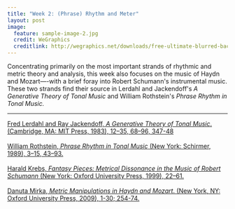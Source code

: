```yaml
---
title: "Week 2: (Phrase) Rhythm and Meter"
layout: post
image:
  feature: sample-image-2.jpg
  credit: WeGraphics
  creditlink: http://wegraphics.net/downloads/free-ultimate-blurred-background-pack/
---
```


Concentrating primarily on the  most important strands of rhythmic and metric theory and analysis, this week also focuses on the music of Haydn and Mozart—-with a brief foray into Robert Schumann's instrumental music. These two strands find their source in Lerdahl and Jackendoff's *A Generative Theory of Tonal Music* and William Rothstein's *Phrase Rhythm in Tonal Music.*   

- - -    

[Fred Lerdahl and Ray Jackendoff, *A Generative Theory of Tonal Music*. (Cambridge, MA: MIT Press, 1983), 12–35, 68–96, 347-48](https://www.dropbox.com/s/0hlji4k01v3e5df/Lerdahl%20and%20Jackendoff%20-%201983%20-%20A%20Generative%20Theory%20of%20Tonal%20Music.pdf?dl=0) 
<br><br>
[William Rothstein, *Phrase Rhythm in Tonal Music* (New York: Schirmer, 1989), 3–15, 43–93.](https://www.dropbox.com/s/n29f47ts2wrc7c9/Rothstein%20-%201989%20-%20Phrase%20Rhythm%20in%20Tonal%20Music.pdf?dl=0)
<br><br>
[Harald Krebs, *Fantasy Pieces: Metrical Dissonance in the Music of Robert Schumann* (New York: Oxford University Press, 1999), 22–61.](https://www.dropbox.com/s/9r0tuscdamaonk6/Krebs%20-%201999%20-%20Fantasy%20Pieces%20Metrical%20Dissonance%20in%20the%20Music%20o.pdf?dl=0) 
<br><br>
[Danuta Mirka, *Metric Manipulations in Haydn and Mozart*. (New York, NY: Oxford University Press, 2009), 1-30; 254-74.](https://www.dropbox.com/s/8h0fs77we8woba2/Mirka%20-%202014%20-%20Metric%20Manipulations%20in%20Haydn%20and%20Mozart%20Chamber%20.pdf?dl=0) 
<br><br>

